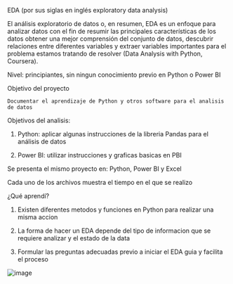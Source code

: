 EDA (por sus siglas en inglés exploratory data analysis)


El análisis exploratorio de datos o, en resumen, EDA es un enfoque para analizar datos con el fin de resumir las principales características de los datos obtener una mejor comprensión del conjunto de datos, descubrir relaciones entre diferentes variables y extraer variables importantes para el problema estamos tratando de resolver (Data Analysis with Python, Coursera). 



Nivel: principiantes, sin ningun conocimiento previo en Python o Power BI

Objetivo del proyecto

    Documentar el aprendizaje de Python y otros software para el analisis de datos 

Objetivos del analisis: 

1. Python: aplicar algunas instrucciones de la libreria Pandas para el análisis de datos

2. Power BI: utilizar instrucciones y graficas basicas en PBI 



Se presenta el mismo proyecto en: Python, Power BI y Excel

Cada uno de los archivos muestra el tiempo en el que se realizo


¿Qué aprendí?

1. Existen diferentes metodos y funciones en Python para realizar una misma accion

2. La forma de hacer un EDA depende del tipo de informacion que se requiere analizar y el estado de la data

3. Formular las preguntas adecuadas previo a iniciar el EDA guia y facilita el proceso










![image](https://user-images.githubusercontent.com/82233779/171176588-8a27e1c7-b670-4f20-b294-722ed95711bb.png)





